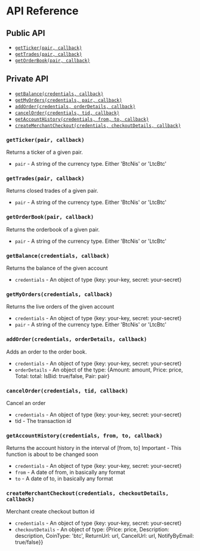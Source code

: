 #  API Reference
## Public API
- [`getTicker(pair, callback)`](#gettickerpair-callback)
- [`getTrades(pair, callback)`](#gettradespair-callback)
- [`getOrderBook(pair, callback)`](#getorderbookpair-callback)

## Private API
- [`getBalance(credentials, callback)`](#getbalancecredentials-callback)
- [`getMyOrders(credentials, pair, callback)`](#getmyorderscredentials-callback)
- [`addOrder(credentials, orderDetails, callback)`](#addordercredentials-orderdetails-callback)
- [`cancelOrder(credentials, tid, callback)`](#cancelordercredentials-tid-callback)
- [`getAccountHistory(credentials, from, to, callback)`](#getaccounthistorycredentials-from-to-callback)
- [`createMerchantCheckout(credentials, checkoutDetails, callback)`](#createmerchantcheckoutcredentials-checkoutdetails-callback)

### `getTicker(pair, callback)`

Returns a ticker of a given pair.

- `pair` - A string of the currency type. Either 'BtcNis' or 'LtcBtc'

### `getTrades(pair, callback)`

Returns closed trades of a given pair.

- `pair` - A string of the currency type. Either 'BtcNis' or 'LtcBtc'

### `getOrderBook(pair, callback)`

Returns the orderbook of a given pair.

- `pair` - A string of the currency type. Either 'BtcNis' or 'LtcBtc'

### `getBalance(credentials, callback)`

Returns the balance of the given account

- `credentials` - An object of type {key: your-key, secret: your-secret}

### `getMyOrders(credentials, callback)`

Returns the live orders of the given account

- `credentials` - An object of type {key: your-key, secret: your-secret}
- `pair` - A string of the currency type. Either 'BtcNis' or 'LtcBtc'

### `addOrder(credentials, orderDetails, callback)`

Adds an order to the order book.

- `credentials` - An object of type {key: your-key, secret: your-secret}
- `orderDetails` - An object of the type: {Amount: amount, Price: price, Total: total: IsBid: true/false, Pair: pair}

### `cancelOrder(credentials, tid, callback)`

Cancel an order

- `credentials` - An object of type {key: your-key, secret: your-secret}
- tid - The transaction id

### `getAccountHistory(credentials, from, to, callback)`

Returns the account history in the interval of [from, to]
Important - This function is about to be changed soon

- `credentials` - An object of type {key: your-key, secret: your-secret}
- `from` - A date of from, in basically any format
- `to` - A date of to, in basically any format

### `createMerchantCheckout(credentials, checkoutDetails, callback)`

Merchant create checkout button id

- `credentials` - An object of type {key: your-key, secret: your-secret}
- `checkoutDetails` - An object of type: {Price: price, Description: description, CoinType: 'btc', ReturnUrl: url, CancelUrl: url, NotifyByEmail: true/false}}
